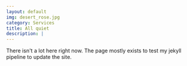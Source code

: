 ```yaml
---
layout: default
img: desert_rose.jpg
category: Services
title: All quiet
description: |
---
```

  There isn't a lot here right now. The page mostly exists to test my jekyll pipeline to update the site.
